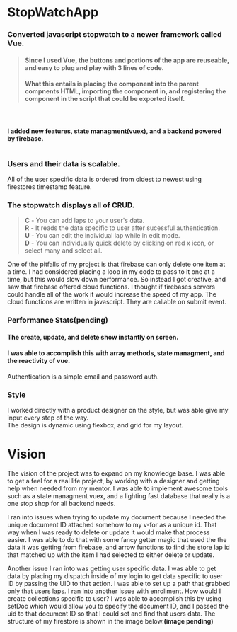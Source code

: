 # **StopWatchApp**

### Converted javascript stopwatch to a newer framework called Vue.

> #### Since I used Vue, the buttons and portions of the app are reuseable, and easy to plug and play with 3 lines of code.<br><h4>What this entails is placing the component into the parent compnents HTML, importing the component in, and registering the component in the script that could be exported itself.</h4>

<!-- Time it took to learn vue, convert pure javscript to vue, learn vuex, learn firebase, and host project was 3 and half months. -->
<br>

#### I added new features, state managment(vuex), and a backend powered by firebase.

#

### Users and their data is scalable.

All of the user specific data is ordered from oldest to newest using firestores timestamp feature.

### The stopwatch displays all of CRUD.

> **C** - You can add laps to your user's data.<br> **R** - It reads the data specific to user after sucessful authentication.<br> **U** - You can edit the individual lap while in edit mode.<br> **D** - You can individually quick delete by clicking on red x icon, or select many and select all. <br>

One of the pitfalls of my project is that firebase can only delete one item at a time. I had considered placing a loop in my code to pass to it one at a time, but this would slow down performance. So instead I got creative, and saw that firebase offered cloud functions. I thought if firebases servers could handle all of the work it would increase the speed of my app. The cloud functions are written in javascript. They are callable on submit event.

### Performance Stats(pending)

<!-- Total number of calls for each aspect --- cost per call 1k, 10k, 100k -->

#### The create, update, and delete show instantly on screen.

#### I was able to accomplish this with array methods, state managment, and the reactivity of vue.

Authentication is a simple email and password auth.

### Style

I worked directly with a product designer on the style, but was able give my input every step of the way.<br>
The design is dynamic using flexbox, and grid for my layout.

# **Vision**

The vision of the project was to expand on my knowledge base. I was able to get a feel for a real life project, by working with a designer and getting help when needed from my mentor. I was able to implement awesome tools such as a state managment vuex, and a lighting fast database that really is a one stop shop for all backend needs.

I ran into issues when trying to update my document because I needed the unique document ID attached somehow to my v-for as a unique id. That way when I was ready to delete or update it would make that process easier. I was able to do that with some fancy getter magic that used the the data it was getting from firebase, and arrow functions to find the store lap id that matched up with the item I had selected to either delete or update.

<!-- map it! -->

Another issue I ran into was getting user specific data. I was able to get data by placing my dispatch inside of my login to get data specific to user ID by passing the UID to that action. I was able to set up a path that grabbed only that users laps. I ran into another issue with enrollment. How would I create collections specific to user? I was able to accomplish this by using setDoc which would allow you to specify the document ID, and I passed the uid to that document ID so that I could set and find that users data. The structure of my firestore is shown in the image below.**(image pending)**
<br><br>

```

```

